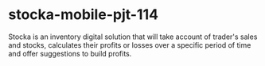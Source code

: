 # stocka-mobile-pjt-114
Stocka is an inventory digital solution that will take account of trader's sales and stocks, calculates their profits or losses over a specific period of time and offer 
suggestions to build profits.

